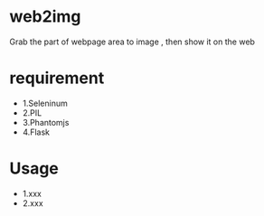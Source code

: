 # web2img
Grab the part of webpage area  to image , then show it on the web
# requirement
- 1.Seleninum
- 2.PIL
- 3.Phantomjs
- 4.Flask

# Usage
- 1.xxx
- 2.xxx

